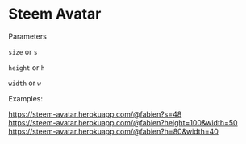 # Steem Avatar

Parameters

`size` or `s`

`height` or `h`

`width` or `w`

Examples: 

https://steem-avatar.herokuapp.com/@fabien?s=48  
https://steem-avatar.herokuapp.com/@fabien?height=100&width=50  
https://steem-avatar.herokuapp.com/@fabien?h=80&width=40  
